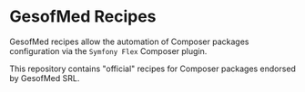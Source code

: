 GesofMed Recipes
==================

GesofMed recipes allow the automation of Composer packages configuration via the
`Symfony Flex` Composer plugin.

This repository contains "official" recipes for Composer packages endorsed by
GesofMed SRL.
